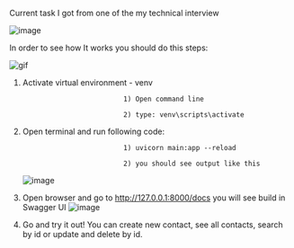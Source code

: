  Current task I got from one of the my technical interview

 ![image](https://user-images.githubusercontent.com/80515538/159109610-8c232eeb-6c04-4f11-8c27-6e1f16580a51.png)


 In order to see how It works you should do this steps:

 ![gif](https://user-images.githubusercontent.com/80515538/159109543-7dd79163-c007-42d0-bb30-5f94a7e62e58.gif)

1) Activate virtual environment - venv
        
								1) Open command line
        
								2) type: venv\scripts\activate

2) Open terminal and run following code:
        
								1) uvicorn main:app --reload
        
								2) you should see output like this
      ![image](https://user-images.githubusercontent.com/80515538/159109746-5c88319e-04d8-4ad3-990b-c08c54dab18f.png)

3) Open browser and go to http://127.0.0.1:8000/docs you will see build in Swagger UI 
        ![image](https://user-images.githubusercontent.com/80515538/159106889-08862363-f758-4b5a-9dad-b3e63d373f8e.png)

4) Go and try it out! You can create new contact, see all contacts, search by id or update and delete by id. 
